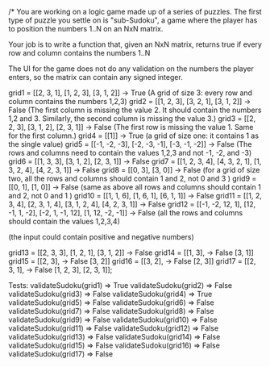 /*
You are working on a logic game made up of a series of puzzles. The first type of
puzzle you settle on is "sub-Sudoku", a game where the player has to position the
numbers 1..N on an NxN matrix.

Your job is to write a function that, given an NxN matrix, returns true if every row
and column contains the numbers 1..N

The UI for the game does not do any validation on the numbers the player enters,
so the matrix can contain any signed integer.

grid1 = [[2, 3, 1], [1, 2, 3], [3, 1, 2]] -> True (A grid of size 3: every row and column contains the numbers 1,2,3)
grid2 = [[1, 2, 3], [3, 2, 1], [3, 1, 2]] -> False (The first column is missing the value 2. It should contain the numbers 1,2 and 3.  Similarly, the second column is missing the value 3.)
grid3 = [[2, 2, 3], [3, 1, 2], [2, 3, 1]] -> False (The first row is missing the value 1. Same for the first column.)
grid4 = [[1]] -> True (a grid of size one: it contains 1 as the single value)
grid5 = [[-1, -2, -3], [-2, -3, -1], [-3, -1, -2]] -> False (The rows and columns need to contain the values 1,2,3 and not -1, -2, and -3)
grid6 = [[1, 3, 3], [3, 1, 2], [2, 3, 1]] -> False
grid7 = [[1, 2, 3, 4], [4, 3, 2, 1], [1, 3, 2, 4], [4, 2, 3, 1]] -> False
grid8 = [[0, 3], [3, 0]] -> False (for a grid of size two, all the rows and columns should contain 1 and 2, not 0 and 3 )
grid9 = [[0, 1], [1, 0]] -> False (same as above all rows and columns should contain 1 and 2, not 0 and 1 )
grid10 = [[1, 1, 6], [1, 6, 1], [6, 1, 1]] -> False
grid11 = [[1, 2, 3, 4], [2, 3, 1, 4], [3, 1, 2, 4], [4, 2, 3, 1]] -> False
grid12 = [[-1, -2, 12, 1], [12, -1, 1, -2], [-2, 1, -1, 12], [1, 12, -2, -1]] -> False (all the rows and columns should contain the values 1,2,3,4)

(the input could contain positive and negative numbers)

grid13 = [[2, 3, 3], [1, 2, 1], [3, 1, 2]] -> False
grid14 = [[1, 3], -> False [3, 1]]
grid15 = [[2, 3], -> False [3, 2]]
grid16 = [[3, 2], -> False [2, 3]]
grid17 = [[2, 3, 1], -> False [1, 2, 3], [2, 3, 1]];


Tests:
validateSudoku(grid1) => True
validateSudoku(grid2) => False
validateSudoku(grid3) => False
validateSudoku(grid4) => True
validateSudoku(grid5) => False
validateSudoku(grid6) => False
validateSudoku(grid7) => False
validateSudoku(grid8) => False
validateSudoku(grid9) => False
validateSudoku(grid10) => False
validateSudoku(grid11) => False
validateSudoku(grid12) => False
validateSudoku(grid13) => False
validateSudoku(grid14) => False
validateSudoku(grid15) => False
validateSudoku(grid16) => False
validateSudoku(grid17) => False
